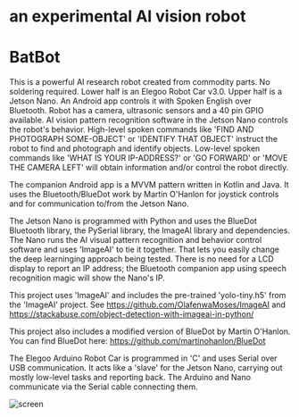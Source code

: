an experimental AI vision robot
===============================

# BatBot

 This is a powerful AI research robot created from commodity parts. No soldering required. Lower half is an Elegoo Robot Car v3.0. Upper half is a Jetson Nano. An Android app controls it with Spoken English over Bluetooth. Robot has a camera, ultrasonic sensors and a 40 pin GPIO available. AI vision pattern recognition software in the Jetson Nano controls the robot's behavior. High-level spoken commands like 'FIND AND PHOTOGRAPH SOME-OBJECT' or 'IDENTIFY THAT OBJECT' instruct the robot to find and photograph and identify objects. Low-level spoken commands like 'WHAT IS YOUR IP-ADDRESS?' or 'GO FORWARD' or 'MOVE THE CAMERA LEFT' will obtain information and/or control the robot directly.

 The companion Android app is a MVVM pattern written in Kotlin and Java. It uses the Bluetooth/BlueDot work by Martin O'Hanlon for joystick controls and for communication to/from the Jetson Nano.

 The Jetson Nano is programmed with Python and uses the BlueDot Bluetooth library, the PySerial library, the ImageAI library and dependencies. The Nano runs the AI visual pattern recognition and behavior control software and uses 'ImageAI' to tie it together. That lets you easily change the deep learninging approach being tested.  There is no need for a LCD display to report an IP address; the Bluetooth companion app using speech recognition magic will show the Nano's IP.

 This project uses 'ImageAI' and includes the pre-trained 'yolo-tiny.h5' from the 'ImageAI' project.  See https://github.com/OlafenwaMoses/ImageAI and https://stackabuse.com/object-detection-with-imageai-in-python/

 This project also includes a modified version of BlueDot by Martin O'Hanlon. You can find BlueDot here: https://github.com/martinohanlon/BlueDot

 The Elegoo Arduino Robot Car is programmed in 'C' and uses Serial over USB communication.  It acts like a 'slave' for the Jetson Nano, carrying out mostly low-level tasks and reporting back. The Arduino and Nano communicate via the Serial cable connecting them.

![screen](../master/screens/batbot.png)

